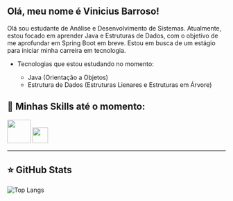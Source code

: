 ## Olá, meu nome é Vinicius Barroso!

Olá sou estudante de Análise e Desenvolvimento de Sistemas. Atualmente, estou focado em aprender Java e Estruturas de Dados, com o objetivo de me aprofundar em Spring Boot em breve. Estou em busca de um estágio para iniciar minha carreira em tecnologia.

- Tecnologias que estou estudando no momento:
  
  - Java (Orientação a Objetos)
  - Estrutura de Dados (Estruturas Lienares e Estruturas em Árvore)


## 🚀 Minhas Skills até o momento:

<img height="54" src="https://cdn.jsdelivr.net/gh/devicons/devicon@latest/icons/java/java-original-wordmark.svg" /> <img height="36" src="https://cdn.jsdelivr.net/gh/devicons/devicon@latest/icons/git/git-original.svg" />
          


---

## ⭐ GitHub Stats

![Top Langs](https://github-readme-stats.vercel.app/api/top-langs/?username=viniciusbn18&layout=compact&theme=dracula)

